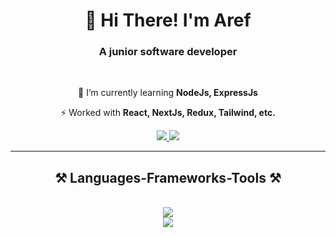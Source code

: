 <h1 align="center">👋 Hi There! I'm Aref</h1>

<h3 align="center">A junior software developer</h3>

<br/>

<div align="center">
 
 🌱 I’m currently learning **NodeJs, ExpressJs**

 ⚡ Worked with **React, NextJs, Redux, Tailwind, etc.**
 
 </div>

<div align="center">
    <a href="mailto:devaref9@gmail.com">
    <img src="https://img.shields.io/badge/Gmail-333333?style=for-the-badge&logo=gmail&logoColor=red" />
  </a>
  <a href="https://www.linkedin.com/in/devaref9?lipi=urn%3Ali%3Apage%3Ad_flagship3_profile_view_base_contact_details%3BAB1N%2BeHNTBSFk9B63fKwqA%3D%3D" target="_blank">
    <img src="https://img.shields.io/badge/LinkedIn-0077B5?style=for-the-badge&logo=linkedin&logoColor=white" target="_blank" />
  </a>
</div>

 <hr/>
 
<h2 align="center">⚒️ Languages-Frameworks-Tools ⚒️</h2>
<br/>
<div align="center">
    <img src="https://skillicons.dev/icons?i=javascript,typescript,react,redux,nextjs,tailwind" /><br>
    <img src="https://skillicons.dev/icons?i=github,sass,styledcomponents,bootstrap,html,css,vscode,figma" />
</div>

<!---
devaref9/devaref9 is a ✨ special ✨ repository because its `README.md` (this file) appears on your GitHub profile.
You can click the Preview link to take a look at your changes.
--->
